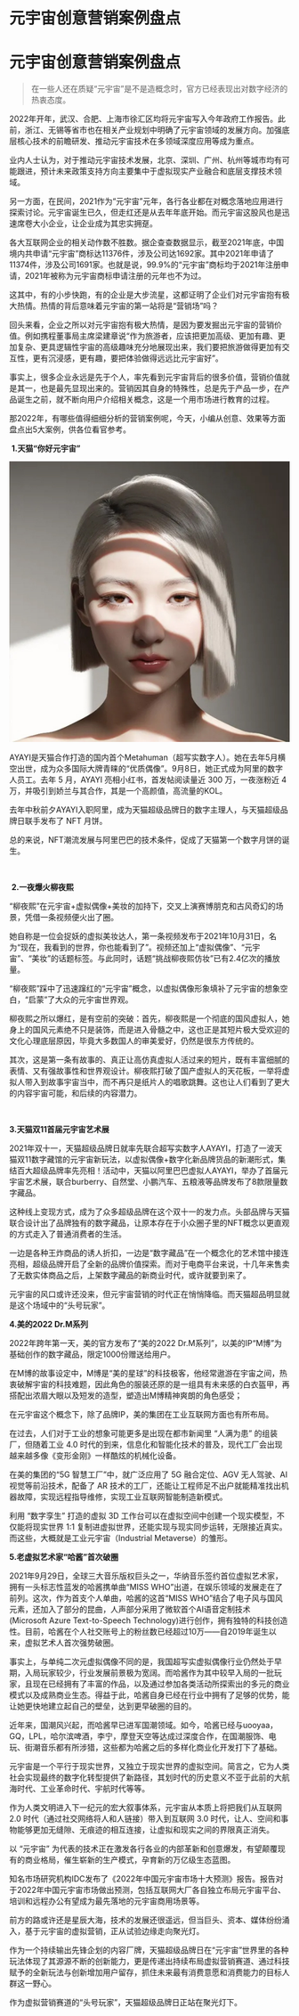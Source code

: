# 元宇宙创意营销案例盘点


# 元宇宙创意营销案例盘点

> 在一些人还在质疑“元宇宙”是不是造概念时，官方已经表现出对数字经济的热衷态度。

2022年开年，武汉、合肥、上海市徐汇区均将元宇宙写入今年政府工作报告。此前，浙江、无锡等省市也在相关产业规划中明确了元宇宙领域的发展方向。加强底层核心技术的前瞻研发、推动元宇宙技术在多领域深度应用等成为重点。



业内人士认为，对于推动元宇宙技术发展，北京、深圳、广州、杭州等城市均有可能跟进，预计未来政策支持方向主要集中于虚拟现实产业融合和底层支撑技术领域。

另一方面，在民间，2021作为“元宇宙”元年，各行各业都在对概念落地应用进行探索讨论。元宇宙诞生已久，但走红还是从去年年底开始。而元宇宙这股风也是迅速席卷大小企业，让企业成为其忠实拥趸。



各大互联网企业的相关动作数不胜数。据企查查数据显示，截至2021年底，中国境内共申请“元宇宙”商标达11376件，涉及公司达1692家。其中2021年申请了11374件，涉及公司1691家。也就是说，99.9%的“元宇宙”商标均于2021年注册申请，2021年被称为元宇宙商标申请注册的元年也不为过。



这其中，有的小步快跑，有的企业是大步流星，这都证明了企业们对元宇宙抱有极大热情。热情的背后意味着元宇宙的第一站将是“营销场”吗？



回头来看，企业之所以对元宇宙抱有极大热情，是因为要发掘出元宇宙的营销价值。例如携程董事局主席梁建章说“作为旅游者，应该把更加高级、更加有趣、更加复杂、更具逻辑性宇宙的高级趣味充分地展现出来，我们要把旅游做得更加有交互性，更有沉浸感，更有趣，要把体验做得远远比元宇宙好”。



事实上，很多企业永远是先于个人，率先看到元宇宙背后的很多价值，营销价值就是其一，也是最先显现出来的。营销因其自身的特殊性，总是先于产品一步，在产品诞生之前，就不断向用户介绍相关概念，这是一个用市场进行教育的过程。



那2022年，有哪些值得细细分析的营销案例呢，今天，小编从创意、效果等方面盘点出5大案例，供各位看官参考。

​      **1.天猫“你好元宇宙”**

![虚拟美女](ab.jpg)

AYAYI是天猫合作打造的国内首个Metahuman（超写实数字人）。她在去年5月横空出世，成为众多国际大牌青睐的“优质偶像”。9月8日，她正式成为阿里的数字人员工。去年 5 月，AYAYI 亮相小红书，首发帖阅读量近 300 万，一夜涨粉近 4 万，并吸引到娇兰与其合作，其是一个高颜值，高流量的KOL。



去年中秋前夕AYAYI入职阿里，成为天猫超级品牌日的数字主理人，与天猫超级品牌日联手发布了 NFT 月饼。



总的来说，NFT潮流发展与阿里巴巴的技术条件，促成了天猫第一个数字月饼的诞生。

​                                                                   

​     **2.一夜爆火柳夜熙**

“柳夜熙”在元宇宙+虚拟偶像+美妆的加持下，交叉上演赛博朋克和古风奇幻的场景，凭借一条视频便火出了圈。

她自称是一位会捉妖的虚拟美妆达人，第一条视频发布于2021年10月31日，名为“现在，我看到的世界，你也能看到了”。视频还加上“虚拟偶像”、“元宇宙”、“美妆”的话题标签。与此同时，话题“挑战柳夜熙仿妆”已有2.4亿次的播放量。



“柳夜熙”踩中了迅速蹿红的“元宇宙”概念，以虚拟偶像形象填补了元宇宙的想象空白，“启蒙”了大众的元宇宙世界观。



柳夜熙之所以爆红，是有空前的突破：首先，柳夜熙是一个彻底的国风虚拟人，她身上的国风元素绝不只是装饰，而是进入骨髓之中，这也正是其短片极大受欢迎的文化心理底层原因，毕竟大多数国人的审美爱好，仍然是很东方传统的。

其次，这是第一条有故事的、真正让高仿真虚拟人活过来的短片，既有丰富细腻的表情、又有强故事性和世界观设计。柳夜熙打破了国产虚拟人的天花板，一举将虚拟人带入到故事宇宙当中，而不再只是纸片人的唱歌跳舞。这也让人们看到了更大的内容宇宙可能，和后续的内容潜力。

​                                                       

   **3.天猫双11首届元宇宙艺术展**

2021年双十一，天猫超级品牌日就率先联合超写实数字人AYAYI，打造了一波天猫双11数字藏馆的元宇宙新玩法，以虚拟偶像+数字化新品牌货品的新潮形式，集结百⼤超级品牌率先亮相！活动中，天猫以阿里巴巴虚拟人AYAYI，举办了首届元宇宙艺术展，联合burberry、自然堂、小鹏汽车、五粮液等品牌发布了8款限量数字藏品。



这种线上变现方式，成为了众多超级品牌在这个双十一的发力点。头部品牌与天猫联合设计出了品牌独有的数字藏品，让原本存在于小众圈子里的NFT概念以更直观的方式走入了普通消费者的生活。



一边是各种王炸商品的诱人折扣，一边是“数字藏品”在一个概念化的艺术馆中接连亮相，超级品牌开启了全新的品牌价值探索。而对于电商平台来说，十几年来售卖了无数实体商品之后，上架数字藏品的新商业时代，或许就要到来了。



元宇宙的风口或许还没来，但元宇宙营销的时代正在悄悄降临。而天猫超品明显就是这个场域中的“头号玩家”。

   **4.美的2022 Dr.M系列**

2022年跨年第一天，美的官方发布了“美的2022 Dr.M系列”，以美的IP“M博”为基础创作的数字藏品，限定1000份赠送给用户。

在M博的故事设定中，M博是“美的星球”的科技极客，他经常遨游在宇宙之间，热衷破解宇宙的科技难题，因此角色的服装还原的是一组具有未来感的白衣盔甲，再搭配出浓眉大眼以及短发的造型，塑造出M博精神爽朗的角色感受；



在元宇宙这个概念下，除了品牌IP，美的集团在工业互联网方面也有所布局。



在过去，人们对于工业的想象可能更多是出现在都市新闻里 “人满为患” 的组装厂，但随着工业 4.0 时代的到来，信息化和智能化技术的普及，现代工厂会出现越来越多像《变形金刚》一样酷炫的机械化设备。



在美的集团的“5G 智慧工厂”中，就广泛应用了 5G 融合定位、AGV 无人驾驶、AI 视觉等前沿技术，配备了 AR 技术的工厂，还能让工程师足不出户就能精准找出机器故障，实现远程指导维修，实现工业互联网智能制造新模式。



利用 “数字孪生” 打造的虚拟 3D 工作台可以在虚拟空间中创建一个现实模型，不仅能将现实世界 1:1 复制进虚拟世界，还能实现与现实同步运转，无限接近真实。而这些，大概就是工业元宇宙（Industrial Metaverse）的雏形。

 **5.老虚拟艺术家“哈酱”首次破圈**

2021年9月29日，全球三大音乐版权巨头之一，华纳音乐签约首位虚拟艺术家，拥有一头标志性蓝发的哈酱携单曲“MISS WHO”出道，在娱乐领域的发展走在了前列。这次，作为首支个人单曲，哈酱的这首“MISS WHO”结合了电子风与国风元素，还加入了部分的昆曲，人声部分采用了微软首个AI语音定制技术 (Microsoft Azure Text-to-Speech Technology)进行创作，拥有独特的科技创造性。目前，哈酱在个人社交账号上的粉丝数已经超过10万——自2019年诞生以来，虚拟艺术人首次强势破圈。



事实上，与单纯二次元虚拟偶像不同的是，我国超写实虚拟偶像行业仍然处于早期，入局玩家较少，行业发展前景极为宽阔。而哈酱作为其中较早入局的一批玩家，且现在已经拥有了丰富的作品，以及通过参加各类活动所探索出的多元的商业模式以及成熟商业生态。得益于此，哈酱自身已经在行业中拥有了足够的优势，能让她更快地建立起自己的壁垒，达到更早破圈的目的。



近年来，国潮风兴起，而哈酱早已进军国潮领域。如今，哈酱已经与uooyaa，GQ，LPL，哈尔滨啤酒，李宁，摩登天空等达成过深度合作，在国潮服饰、电玩、街潮音乐都有所涉猎，这些都为哈酱之后的多样化商业化开发打下了基础。

元宇宙是一个平行于现实世界，又独立于现实世界的虚拟空间。简言之，它为人类社会实现最终的数字化转型提供了新路径，其划时代的历史意义不亚于此前的大航海时代、工业革命时代、宇航时代等等。



作为人类文明进入下一纪元的宏大叙事体系，元宇宙从本质上将把我们从互联网 2.0 时代（通过社交网络将人和人链接）带入到互联网 3.0 时代，让人、空间和事物能够更加无缝隙、无痕迹的相互连接，让虚拟和现实之间的界限真正消失。



以 “元宇宙” 为代表的技术正在激发各行各业的内部革新和创意爆发，有望颠覆现有的商业格局，催生崭新的生产模式，孕育新的万亿级生态蓝图。



知名市场研究机构IDC发布了《2022年中国元宇宙市场十大预测》报告。报告对于2022年中国元宇宙市场做出预测，包括互联网大厂各自独立布局元宇宙平台、培训和远程办公有望成为最先落地的元宇宙商用场景等。

前方的路或许还是星辰大海，技术的发展还很遥远，但当巨头、资本、媒体纷纷涌入，基于元宇宙的虚拟营销，正从试验边缘走向聚光灯。



作为一个持续输出先锋企划的内容厂牌，天猫超级品牌日在“元宇宙”世界里的各种玩法体现了其源源不断的创新能力，更是传递出持续布局虚拟营销赛道、通过科技赋予的全新玩法与创新增加用户留存，抓住未来最有消费意愿和消费能力的目标人群这一野心。



作为虚拟营销赛道的“头号玩家”，天猫超级品牌日正站在聚光灯下。
